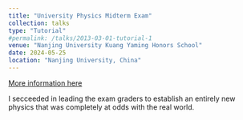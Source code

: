 ```yaml
---
title: "University Physics Midterm Exam"
collection: talks
type: "Tutorial"
#permalink: /talks/2013-03-01-tutorial-1
venue: "Nanjing University Kuang Yaming Honors School"
date: 2024-05-25
location: "Nanjing University, China"
---
```


[More information here](http://exampleurl.com)

I secceeded in leading the exam graders to establish an entirely new physics that was completely at odds with the real world.
